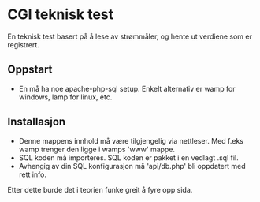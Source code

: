 # CGI teknisk test

En teknisk test basert på å lese av strømmåler, og hente ut verdiene som er registrert.

## Oppstart

* En må ha noe apache-php-sql setup. Enkelt alternativ er wamp for windows, lamp for linux, etc.

## Installasjon

* Denne mappens innhold må være tilgjengelig via nettleser. Med f.eks wamp trenger den ligge i wamps 'www' mappe.
* SQL koden må importeres. SQL koden er pakket i en vedlagt .sql fil.
* Avhengig av din SQL konfigurasjon må 'api/db.php' bli oppdatert med rett info.

Etter dette burde det i teorien funke greit å fyre opp sida. 
